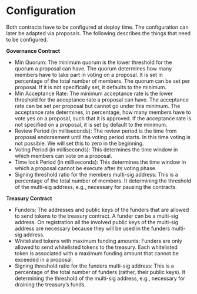 ---
---

# Configuration

Both contracts have to be configured at deploy time. The configuration can later be adapted via proposals. The following describes the things that need to be configured.

**Governance Contract**

- Min Quorum: The minimum quorum is the lower threshold for the quorum a proposal can have. The quorum determines how many members have to take part in voting on a proposal. It is set in percentage of the total number of members. The quorum can be set per proposal. If it is not specifically set, it defaults to the minimum.
- Min Acceptance Rate: The minimum acceptance rate is the lower threshold for the acceptance rate a proposal can have. The acceptance rate can be set per proposal but cannot go under this minimum. The acceptance rate determines, in percentage, how many members have to vote yes on a proposal, such that it is approved. If the acceptance rate is not specified on a proposal, it is set by default to the minimum.
- Review Period (in milliseconds): The review period is the time from proposal endorsement until the voting period starts. In this time voting is not possible. We will set this to zero in the beginning.
- Voting Period (in milliseconds): This determines the time window in which members can vote on a proposal.
- Time lock Period (in milliseconds): This determines the time window in which a proposal cannot be execute after its voting phase.
- Signing threshold ratio for the members multi-sig address: This is a percentage of the total number of members. It determining the threshold of the multi-sig address, e.g., necessary for pausing the contracts.

**Treasury Contract**

- Funders: The addresses and public keys of the funders that are allowed to send tokens to the treasury contract. A funder can be a multi-sig address. On registration all the involved public keys of the multi-sig address are necessary because they will be used in the funders multi-sig address.
- Whitelisted tokens with maximum funding amounts: Funders are only allowed to send whitelisted tokens to the treasury. Each whitelisted token is associated with a maximum funding amount that cannot be exceeded in a proposal.
- Signing threshold ratio for the funders multi-sig address: This is a percentage of the total number of funders (rather, their public keys). It determining the threshold of the multi-sig address, e.g., necessary for draining the treasury’s funds.